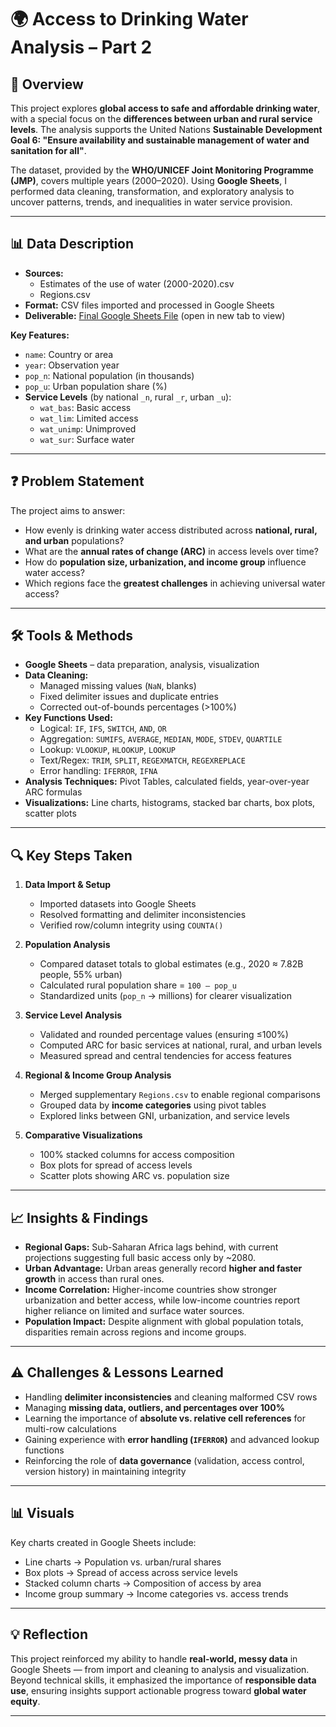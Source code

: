 # 🌍 Access to Drinking Water Analysis – Part 2

## 📘 Overview
This project explores **global access to safe and affordable drinking water**, with a special focus on the **differences between urban and rural service levels**. The analysis supports the United Nations **Sustainable Development Goal 6: "Ensure availability and sustainable management of water and sanitation for all"**.

The dataset, provided by the **WHO/UNICEF Joint Monitoring Programme (JMP)**, covers multiple years (2000–2020). Using **Google Sheets**, I performed data cleaning, transformation, and exploratory analysis to uncover patterns, trends, and inequalities in water service provision.

---

## 📊 Data Description
- **Sources:**
    - Estimates of the use of water (2000-2020).csv
    - Regions.csv 
- **Format:** CSV files imported and processed in Google Sheets  
- **Deliverable:** <a href="https://docs.google.com/spreadsheets/d/12iigZr-Ib51FirMBhE6JaIyrjY7ZEcZtcVlF6AwEbJE/edit?usp=sharing" target="_blank">Final Google Sheets File</a> (open in new tab to view)

**Key Features:**
- `name`: Country or area  
- `year`: Observation year  
- `pop_n`: National population (in thousands)  
- `pop_u`: Urban population share (%)  
- **Service Levels** (by national `_n`, rural `_r`, urban `_u`):  
  - `wat_bas`: Basic access  
  - `wat_lim`: Limited access  
  - `wat_unimp`: Unimproved  
  - `wat_sur`: Surface water  

---

## ❓ Problem Statement
The project aims to answer:  
- How evenly is drinking water access distributed across **national, rural, and urban** populations?  
- What are the **annual rates of change (ARC)** in access levels over time?  
- How do **population size, urbanization, and income group** influence water access?  
- Which regions face the **greatest challenges** in achieving universal water access?  

---

## 🛠️ Tools & Methods
- **Google Sheets** – data preparation, analysis, visualization  
- **Data Cleaning:**  
  - Managed missing values (`NaN`, blanks)  
  - Fixed delimiter issues and duplicate entries  
  - Corrected out-of-bounds percentages (>100%)  
- **Key Functions Used:**  
  - Logical: `IF`, `IFS`, `SWITCH`, `AND`, `OR`  
  - Aggregation: `SUMIFS`, `AVERAGE`, `MEDIAN`, `MODE`, `STDEV`, `QUARTILE`  
  - Lookup: `VLOOKUP`, `HLOOKUP`, `LOOKUP`  
  - Text/Regex: `TRIM`, `SPLIT`, `REGEXMATCH`, `REGEXREPLACE`  
  - Error handling: `IFERROR`, `IFNA`  
- **Analysis Techniques:** Pivot Tables, calculated fields, year-over-year ARC formulas  
- **Visualizations:** Line charts, histograms, stacked bar charts, box plots, scatter plots  

---

## 🔍 Key Steps Taken
1. **Data Import & Setup**  
   - Imported datasets into Google Sheets  
   - Resolved formatting and delimiter inconsistencies  
   - Verified row/column integrity using `COUNTA()`  

2. **Population Analysis**  
   - Compared dataset totals to global estimates (e.g., 2020 ≈ 7.82B people, 55% urban)  
   - Calculated rural population share = `100 – pop_u`  
   - Standardized units (`pop_n` → millions) for clearer visualization  

3. **Service Level Analysis**  
   - Validated and rounded percentage values (ensuring ≤100%)  
   - Computed ARC for basic services at national, rural, and urban levels  
   - Measured spread and central tendencies for access features  

4. **Regional & Income Group Analysis**  
   - Merged supplementary `Regions.csv` to enable regional comparisons  
   - Grouped data by **income categories** using pivot tables  
   - Explored links between GNI, urbanization, and service levels  

5. **Comparative Visualizations**  
   - 100% stacked columns for access composition  
   - Box plots for spread of access levels  
   - Scatter plots showing ARC vs. population size  

---

## 📈 Insights & Findings
- **Regional Gaps:** Sub-Saharan Africa lags behind, with current projections suggesting full basic access only by ~2080.  
- **Urban Advantage:** Urban areas generally record **higher and faster growth** in access than rural ones.  
- **Income Correlation:** Higher-income countries show stronger urbanization and better access, while low-income countries report higher reliance on limited and surface water sources.  
- **Population Impact:** Despite alignment with global population totals, disparities remain across regions and income groups.  

---

## ⚠️ Challenges & Lessons Learned
- Handling **delimiter inconsistencies** and cleaning malformed CSV rows  
- Managing **missing data, outliers, and percentages over 100%**  
- Learning the importance of **absolute vs. relative cell references** for multi-row calculations  
- Gaining experience with **error handling (`IFERROR`)** and advanced lookup functions  
- Reinforcing the role of **data governance** (validation, access control, version history) in maintaining integrity  

---

## 📊 Visuals
Key charts created in Google Sheets include:  
- Line charts → Population vs. urban/rural shares  
- Box plots → Spread of access across service levels  
- Stacked column charts → Composition of access by area  
- Income group summary → Income categories vs. access trends  

---

## 💡 Reflection
This project reinforced my ability to handle **real-world, messy data** in Google Sheets — from import and cleaning to analysis and visualization. Beyond technical skills, it emphasized the importance of **responsible data use**, ensuring insights support actionable progress toward **global water equity**.  

---

